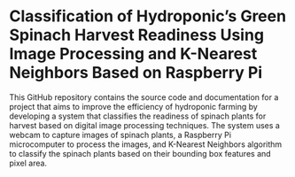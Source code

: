 # Classification of Hydroponic’s Green Spinach Harvest Readiness Using Image Processing and K-Nearest Neighbors Based on Raspberry Pi
This GitHub repository contains the source code and documentation for a project that aims to improve the efficiency of hydroponic farming by developing a system that classifies the readiness of spinach plants for harvest based on digital image processing techniques. The system uses a webcam to capture images of spinach plants, a Raspberry Pi microcomputer to process the images, and K-Nearest Neighbors algorithm to classify the spinach plants based on their bounding box features and pixel area.
